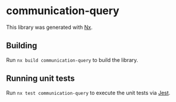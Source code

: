 # communication-query

This library was generated with [Nx](https://nx.dev).

## Building

Run `nx build communication-query` to build the library.

## Running unit tests

Run `nx test communication-query` to execute the unit tests via [Jest](https://jestjs.io).
